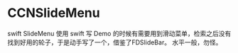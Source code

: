# CCNSlideMenu
swift SlideMenu
使用 swift 写 Demo 的时候有需要用到滑动菜单，检索之后没有找到好用的轮子，于是动手写了一个，借鉴了FDSlideBar。
水平一般，勿怪。
